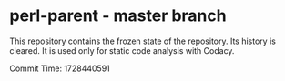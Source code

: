 # perl-parent - master branch

This repository contains the frozen state of the repository.
Its history is cleared. It is used only for static code
analysis with Codacy.

Commit Time: 1728440591